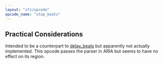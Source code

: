 ```yaml
---
layout: "sfz/opcode"
opcode_name: "stop_beats"
---
```

## Practical Considerations

Intended to be a counterpart to [delay_beats] but apparently not actually
implemented. This opcode passes the parser in ARIA but seems to have no effect
on its region.


[delay_beats]: delay_beats
